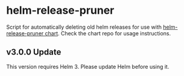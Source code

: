 # helm-release-pruner

Script for automatically deleting old helm releases for use with
[helm-release-pruner chart](https://github.com/FairwindsOps/charts/tree/master/stable/helm-release-pruner). Check the chart repo for usage instructions.

## v3.0.0 Update

This version requires Helm 3. Please update Helm before using it.

